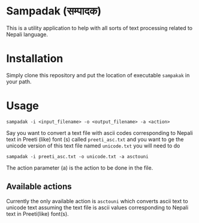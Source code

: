 # Sampadak (सम्पादक) 
This is a utility application to help with all sorts of text processing related to Nepali language.



# Installation 
Simply clone this repository and put the location of  executable `sampakak` in your path.


# Usage 

```
sampadak -i <input_filename> -o <output_filename> -a <action>
```

Say you want to convert a text file with ascii codes corresponding to Nepali text in Preeti (like) font (s) called `preeti_asc.txt` and you want to ge the unicode version of this text file named `unicode.txt` you will need to do

```
sampadak -i preeti_asc.txt -o unicode.txt -a asctouni
```

The action parameter (a) is the action to be done in the file.

## Available actions

Currently the only available action is `asctouni` which converts ascii text to unicode text assuming the text file is ascii values corresponding to Nepali text in Preeti(like) font(s).
